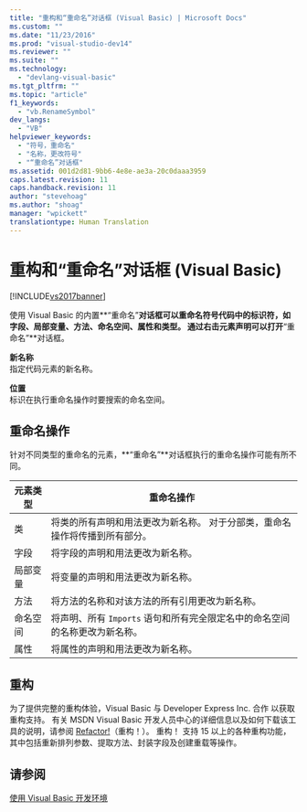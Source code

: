 ```yaml
---
title: "重构和“重命名”对话框 (Visual Basic) | Microsoft Docs"
ms.custom: ""
ms.date: "11/23/2016"
ms.prod: "visual-studio-dev14"
ms.reviewer: ""
ms.suite: ""
ms.technology: 
  - "devlang-visual-basic"
ms.tgt_pltfrm: ""
ms.topic: "article"
f1_keywords: 
  - "vb.RenameSymbol"
dev_langs: 
  - "VB"
helpviewer_keywords: 
  - "符号，重命名"
  - "名称，更改符号"
  - "“重命名”对话框"
ms.assetid: 001d2d81-9bb6-4e8e-ae3a-20c0daaa3959
caps.latest.revision: 11
caps.handback.revision: 11
author: "stevehoag"
ms.author: "shoag"
manager: "wpickett"
translationtype: Human Translation
---
```

# 重构和“重命名”对话框 (Visual Basic)
[!INCLUDE[vs2017banner](../../../csharp/includes/vs2017banner.md)]

使用 Visual Basic 的内置**“重命名”**对话框可以重命名符号代码中的标识符，如字段、局部变量、方法、命名空间、属性和类型。  通过右击元素声明可以打开**“重命名”**对话框。  
  
 **新名称**  
 指定代码元素的新名称。  
  
 **位置**  
 标识在执行重命名操作时要搜索的命名空间。  
  
## 重命名操作  
 针对不同类型的重命名的元素，**“重命名”**对话框执行的重命名操作可能有所不同。  
  
|元素类型|重命名操作|  
|----------|-----------|  
|类|将类的所有声明和用法更改为新名称。  对于分部类，重命名操作将传播到所有部分。|  
|字段|将字段的声明和用法更改为新名称。|  
|局部变量|将变量的声明和用法更改为新名称。|  
|方法|将方法的名称和对该方法的所有引用更改为新名称。|  
|命名空间|将声明、所有 `Imports` 语句和所有完全限定名中的命名空间的名称更改为新名称。|  
|属性|将属性的声明和用法更改为新名称。|  
  
## 重构  
 为了提供完整的重构体验，Visual Basic 与 Developer Express Inc. 合作  以获取重构支持。  有关 MSDN Visual Basic 开发人员中心的详细信息以及如何下载该工具的说明，请参阅 [Refactor\!](http://go.microsoft.com/fwlink/?LinkId=155788)（重构！）。  重构！  支持 15 以上的各种重构功能，  其中包括重新排列参数、提取方法、封装字段及创建重载等操作。  
  
## 请参阅  
 [使用 Visual Basic 开发环境](../../../visual-basic/developing-apps/using-ide/using-the-visual-basic-development-environment.md)